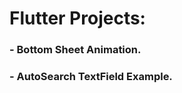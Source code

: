 # Flutter Projects:                  
 
### - Bottom Sheet Animation.
### - AutoSearch TextField Example.
